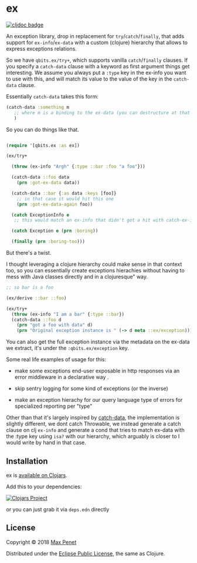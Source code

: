 # ex

[![cljdoc badge](https://cljdoc.xyz/badge/cc.qbits/ex)](https://cljdoc.xyz/d/cc.qbits/ex/CURRENT)

An exception library, drop in replacement for `try`/`catch`/`finally`,
that adds support for `ex-info`/`ex-data` with a custom (clojure)
hierarchy that allows to express exceptions relations.

So we have `qbits.ex/try+`, which supports vanilla `catch`/`finally`
clauses.
If you specify a `catch-data` clause with a keyword as first argument
things get interesting. We assume you always put a `:type` key in the
ex-info you want to use with this, and will match its value to the
value of the key in the `catch-data` clause.

Essentially `catch-data` takes this form:

``` clj
(catch-data :something m
   ;; where m is a binding to the ex-data (you can destructure at that level as well)
   )
```

So you can do things like that.

``` clj

(require '[qbits.ex :as ex])

(ex/try+

  (throw (ex-info "Argh" {:type ::bar :foo "a foo"}))

  (catch-data ::foo data
    (prn :got-ex-data data))

  (catch-data ::bar {:as data :keys [foo]}
    ;; in that case it would hit this one
    (prn :got-ex-data-again foo))

  (catch ExceptionInfo e
   ;; this would match an ex-info that didn't get a hit with catch-ex-info)

  (catch Exception e (prn :boring))

  (finally (prn :boring-too)))

```


But there's a twist.

I thought leveraging a clojure hierarchy could make sense in that
context too, so you can essentially create exceptions hierachies
without having to mess with Java classes directly and in a
clojuresque" way.

``` clj
;; so bar is a foo

(ex/derive ::bar ::foo)

(ex/try+
  (throw (ex-info "I am a bar" {:type ::bar})
  (catch-data ::foo d
    (prn "got a foo with data" d)
    (prn "Original exception instance is " (-> d meta ::ex/exception))))

```

You can also get the full exception instance via the metadata on the
ex-data we extract, it's under the `:qbits.ex/exception` key.

Some real life examples of usage for this:

* make some exceptions end-user exposable in http responses via an
  error middleware in a declarative way .

* skip sentry logging for some kind of exceptions (or the inverse)

* make an exception hierachy for our query language type of errors for
  specialized reporting per "type"

Other than that it's largely inspired by
[catch-data](https://github.com/gfredericks/catch-data), the
implementation is slightly different, we dont catch Throwable, we
instead generate a catch clause on clj `ex-info` and generate a cond
that tries to match ex-data with the :type key using `isa?` with our
hierarchy, which arguably is closer to I would write by hand in that
case.

## Installation

ex is [available on Clojars](https://clojars.org/cc.qbits/ex).

Add this to your dependencies:


[![Clojars Project](https://img.shields.io/clojars/v/cc.qbits/ex.svg)](https://clojars.org/cc.qbits/ex)


or you can just grab it via `deps.edn` directly

<!-- Please check the -->
<!-- [Changelog](https://github.com/mpenet/ex/blob/master/CHANGELOG.md) -->
<!-- if you are upgrading. -->

## License

Copyright © 2018 [Max Penet](http://twitter.com/mpenet)

Distributed under the
[Eclipse Public License](http://www.eclipse.org/legal/epl-v10.html),
the same as Clojure.
